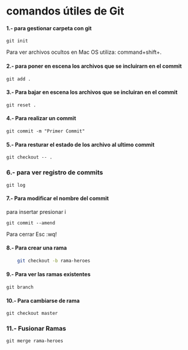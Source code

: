 # comandos útiles de Git

#### 1.-  para gestionar carpeta con git

    git init

Para ver archivos ocultos en Mac OS utiliza: command+shift+.

#### 2.- para poner en escena los archivos que se incluirarn en el commit 

    git add .

#### 3.- Para bajar en escena los archivos que se incluiran en el commit

    git reset .

#### 4.- Para realizar un commit  

    git commit -m "Primer Commit"

#### 5.- Para resturar el estado de los archivo al ultimo commit 

    git checkout -- .

### 6.- para ver registro de commits 

    git log

#### 7.- Para modificar el nombre del commit

para insertar presionar i

    git commit --amend

Para cerrar Esc  :wq! 

#### 8.- Para crear una rama
 
````bash
    git checkout -b rama-heroes
````
#### 9.- Para ver las ramas existentes

    git branch

#### 10.- Para cambiarse de rama 

    git checkout master

### 11.- Fusionar Ramas

    git merge rama-heroes